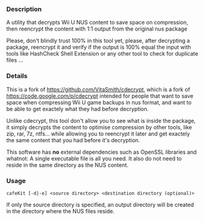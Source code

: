 ### Description

A utility that decrypts Wii U NUS content to save space on compression, then 
reencrypt the content with 1:1 output from the original nus package

Please, don't blindly trust 100% in this tool yet, please, after decrypting 
a package, reencrypt it and verify if the output is 100% equal the input with 
tools like HashCheck Shell Extension or any other tool to check for duplicate
files ...

### Details

This is a fork of https://github.com/VitaSmith/cdecrypt, which is a fork of 
https://code.google.com/p/cdecrypt intended for people that want to save space
when compressing Wii U game backups in nus format, and want to be able to get exactely 
what they had before decryption.

Unlike cdecrypt, this tool don't allow you to see what is inside the package, it simply
decrypts the content to optimise compression by other tools, like zip, rar, 7z, ntfs...
while allowing you to reencrypt it later and get exactely the same content that
you had before it's decryption.

This software has **no** external dependencies such as OpenSSL libraries and whatnot:
A single executable file is all you need. It also do not need to reside in the same
directory as the NUS content.

### Usage

```
cafeKit [-d|-e] <source directory> <destination directory (optional)>
```

If only the source directory is specified, an output directory will be created
in the directory where the NUS files reside.
